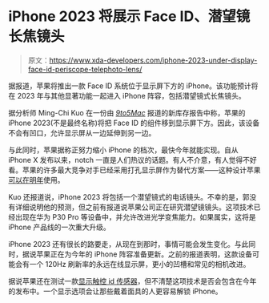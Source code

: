 # iPhone 2023 将展示 Face ID、潜望镜长焦镜头

> 原文：<https://www.xda-developers.com/iphone-2023-under-display-face-id-periscope-telephoto-lens/>

据报道，苹果将推出一款 Face ID 系统位于显示屏下方的 iPhone。该功能预计将在 2023 年与其他显著功能一起进入 iPhone 阵容，包括潜望镜式长焦镜头。

据分析师 Ming-Chi Kuo 在一份由 [*9to5Mac*](https://9to5mac.com/2021/04/14/2023-iphones-will-feature-under-display-face-id-and-periscope-telephoto-lens-according-to-ming-chi-kuo/) 报道的新库存报告中称，苹果的 iPhone 2023(不是最终名称)将把 Face ID 的组件移到显示屏下方。因此，该设备不会有凹口，允许显示屏从一边延伸到另一边。

与此同时，苹果据称正努力缩小 iPhone 的档次，最快今年就能实现。自从 iPhone X 发布以来，notch 一直是人们热议的话题。有人不介意，有人觉得不好看。苹果的许多最大竞争对手已经采用打孔显示屏作为替代方案——这种设计苹果[可以在明年](https://www.xda-developers.com/iphone-13/)使用。

Kuo 还报道说，iPhone 2023 将包括一个潜望镜式的电话镜头。不幸的是，郭没有详细说明他的预测，但之前有报道说苹果公司正在研究潜望镜镜头。这项技术已经出现在华为 P30 Pro 等设备中，并允许改进光学变焦能力。如果属实，这将是 iPhone 产品线的一次重大升级。

iPhone 2023 还有很长的路要走，从现在到那时，事情可能会发生变化。与此同时，据说苹果正在为今年的 iPhone 阵容准备更新。之前的报道表明，这款设备可能会有一个 120Hz 刷新率的永远在线显示屏，更小的凹槽和常见的相机改进。

据说苹果还在测试一款[显示触控 id 传感器](https://www.xda-developers.com/iphone-13-120hz-display-small-notch/)，但不清楚这项技术是否会包含在今年的发布中。一个显示选项会让那些戴着面具的人更容易解锁 iPhone。